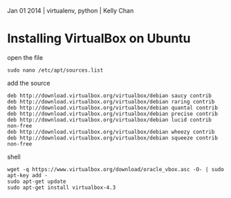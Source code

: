 Jan 01 2014 | virtualenv, python | Kelly Chan
# Installing VirtualBox on Ubuntu

open the file

    sudo nano /etc/apt/sources.list

add the source 

    deb http://download.virtualbox.org/virtualbox/debian saucy contrib
    deb http://download.virtualbox.org/virtualbox/debian raring contrib
    deb http://download.virtualbox.org/virtualbox/debian quantal contrib
    deb http://download.virtualbox.org/virtualbox/debian precise contrib
    deb http://download.virtualbox.org/virtualbox/debian lucid contrib non-free
    deb http://download.virtualbox.org/virtualbox/debian wheezy contrib
    deb http://download.virtualbox.org/virtualbox/debian squeeze contrib non-free

shell

    wget -q https://www.virtualbox.org/download/oracle_vbox.asc -O- | sudo apt-key add -
    sudo apt-get update
    sudo apt-get install virtualbox-4.3

